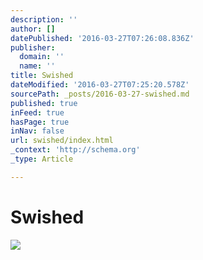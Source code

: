 ```yaml
---
description: ''
author: []
datePublished: '2016-03-27T07:26:08.836Z'
publisher:
  domain: ''
  name: ''
title: Swished
dateModified: '2016-03-27T07:25:20.578Z'
sourcePath: _posts/2016-03-27-swished.md
published: true
inFeed: true
hasPage: true
inNav: false
url: swished/index.html
_context: 'http://schema.org'
_type: Article

---
```

# Swished
![](https://the-grid-user-content.s3-us-west-2.amazonaws.com/fb3fcbfd-06ac-4bc3-bf90-bfd0113c763e.png)